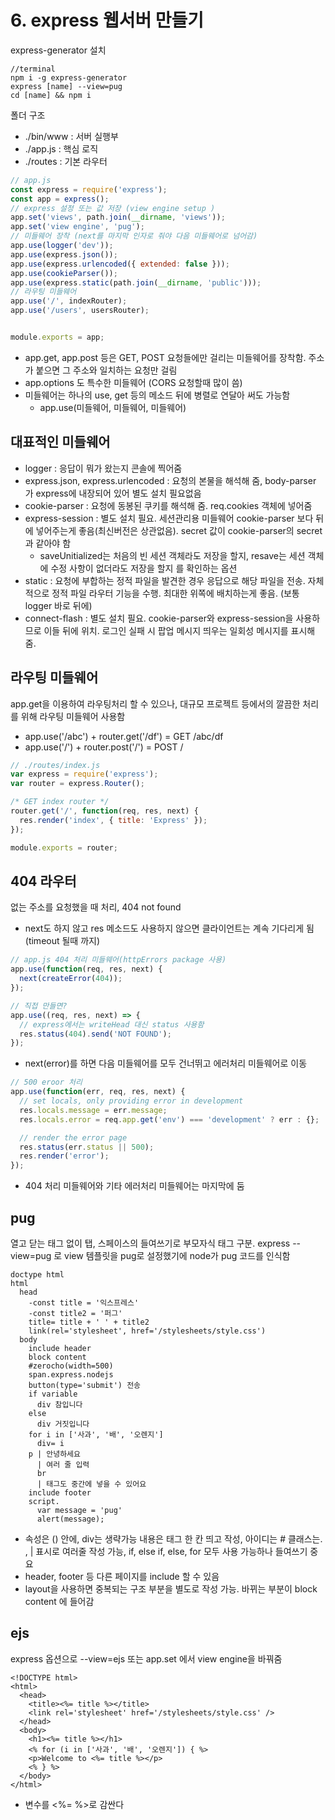 # 6. express 웹서버 만들기

express-generator 설치
```
//terminal
npm i -g express-generator
express [name] --view=pug
cd [name] && npm i
```

폴더 구조
* ./bin/www : 서버 실행부
* ./app.js : 핵심 로직
* ./routes : 기본 라우터

```javascript
// app.js
const express = require('express');
const app = express();
// express 설정 또는 값 저장 (view engine setup )
app.set('views', path.join(__dirname, 'views'));
app.set('view engine', 'pug');
// 미들웨어 장착 (next를 마지막 인자로 줘야 다음 미들웨어로 넘어감)
app.use(logger('dev'));
app.use(express.json());
app.use(express.urlencoded({ extended: false }));
app.use(cookieParser());
app.use(express.static(path.join(__dirname, 'public')));
// 라우팅 미들웨어
app.use('/', indexRouter);
app.use('/users', usersRouter);


module.exports = app;
```
* app.get, app.post 등은 GET, POST 요청들에만 걸리는 미들웨어를 장착함. 주소가 붙으면 그 주소와 일치하는 요청만 걸림
* app.options 도 특수한 미들웨어 (CORS 요청할때 많이 씀)
* 미들웨어는 하나의 use, get 등의 메소드 뒤에 병렬로 연달아 써도 가능함
    * app.use(미들웨어, 미들웨어, 미들웨어)


## 대표적인 미들웨어

* logger : 응답이 뭐가 왔는지 콘솔에 찍어줌
* express.json, express.urlencoded : 요청의 본물을 해석해 줌, body-parser 가 express에 내장되어 있어 별도 설치 필요없음
* cookie-parser : 요청에 동봉된 쿠키를 해석해 줌. req.cookies 객체에 넣어줌
* express-session : 별도 설치 필요. 세션관리용 미들웨어 cookie-parser 보다 뒤에 넣어주는게 좋음(최신버전은 상관없음). secret 값이 cookie-parser의 secret과 같아야 함
    * saveUnitialized는 처음의 빈 세션 객체라도 저장을 할지, resave는 세션 객체에 수정 사항이 없더라도 저장을 할지 를 확인하는 옵션
* static : 요청에 부합하는 정적 파일을 발견한 경우 응답으로 해당 파일을 전송. 자체적으로 정적 파일 라우터 기능을 수행. 최대한 위쪽에 배치하는게 좋음. (보통 logger 바로 뒤에)
* connect-flash : 별도 설치 필요. cookie-parser와 express-session을 사용하므로 이들 뒤에 위치. 로그인 실패 시 팝업 메시지 띄우는 일회성 메시지를 표시해 줌.

## 라우팅 미들웨어

app.get을 이용하여 라우팅처리 할 수 있으나, 대규모 프로젝트 등에서의 깔끔한 처리를 위해 라우팅 미들웨어 사용함

* app.use('/abc') + router.get('/df') = GET /abc/df
* app.use('/') + router.post('/') = POST /

```javascript
// ./routes/index.js
var express = require('express');
var router = express.Router();

/* GET index router */
router.get('/', function(req, res, next) {
  res.render('index', { title: 'Express' });
});

module.exports = router;
```

## 404 라우터

없는 주소를 요청했을 때 처리, 404 not found
* next도 하지 않고 res 메소드도 사용하지 않으면 클라이언트는 계속 기다리게 됨(timeout 될때 까지)

```javascript
// app.js 404 처리 미들웨어(httpErrors package 사용)
app.use(function(req, res, next) {
  next(createError(404));
});

// 직접 만들면?
app.use((req, res, next) => {
  // express에서는 writeHead 대신 status 사용함
  res.status(404).send('NOT FOUND');
});
```
* next(error)를 하면 다음 미들웨어를 모두 건너뛰고 에러처리 미들웨어로 이동

```javascript
// 500 eroor 처리
app.use(function(err, req, res, next) {
  // set locals, only providing error in development
  res.locals.message = err.message;
  res.locals.error = req.app.get('env') === 'development' ? err : {};

  // render the error page
  res.status(err.status || 500);
  res.render('error');
});
```
* 404 처리 미들웨어와 기타 에러처리 미들웨어는 마지막에 둠

## pug

열고 닫는 태그 없이 탭, 스페이스의 들여쓰기로 부모자식 태그 구분. express --view=pug 로 view 템플릿을 pug로 설정했기에 node가 pug 코드를 인식함

```pug
doctype html
html
  head
    -const title = '익스프레스'
    -const title2 = '퍼그'
    title= title + ' ' + title2
    link(rel='stylesheet', href='/stylesheets/style.css')
  body
    include header
    block content
    #zerocho(width=500)
    span.express.nodejs
    button(type='submit') 전송
    if variable
      div 참입니다
    else
      div 거짓입니다
    for i in ['사과', '배', '오렌지']
      div= i
    p | 안녕하세요
      | 여러 줄 입력
      br
      | 태그도 중간에 넣을 수 있어요
    include footer
    script.
      var message = 'pug'
      alert(message);
```
* 속성은 () 안에, div는 생략가능 내용은 태그 한 칸 띄고 작성, 아이디는 # 클래스는. , | 표시로 여러줄 작성 가능, if, else if, else, for 모두 사용 가능하나 들여쓰기 중요
* header, footer 등 다른 페이지를 include 할 수 있음
* layout을 사용하면 중복되는 구조 부분을 별도로 작성 가능. 바뀌는 부분이 block content 에 들어감

## ejs

express 옵션으로 --view=ejs 또는 app.set 에서 view engine을 바꿔줌

```EJS
<!DOCTYPE html>
<html>
  <head>
    <title><%= title %></title>
    <link rel='stylesheet' href='/stylesheets/style.css' />
  </head>
  <body>
    <h1><%= title %></h1>
    <% for (i in ['사과', '배', '오렌지']) { %>
    <p>Welcome to <%= title %></p>
    <% } %>
  </body>
</html>
```

* 변수를 <%= %>로 감싼다


